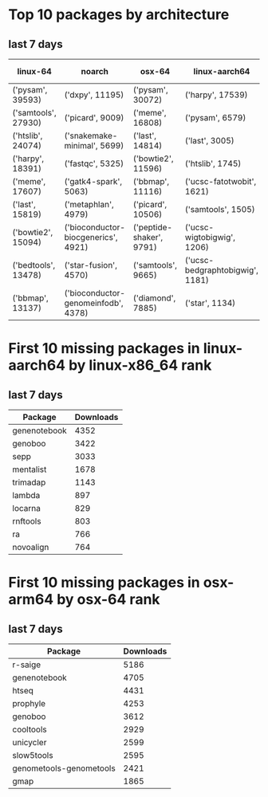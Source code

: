 # Top 10 packages by architecture
## last 7 days
|linux-64 | noarch | osx-64 | linux-aarch64 | osx-arm64 | 
|-|-|-|-|-|
|('pysam', 39593) |('dxpy', 11195) |('pysam', 30072) |('harpy', 17539) |('pysam', 4783) |
|('samtools', 27930) |('picard', 9009) |('meme', 16808) |('pysam', 6579) |('last', 2500) |
|('htslib', 24074) |('snakemake-minimal', 5699) |('last', 14814) |('last', 3005) |('htslib', 1196) |
|('harpy', 18391) |('fastqc', 5325) |('bowtie2', 11596) |('htslib', 1745) |('samtools', 1177) |
|('meme', 17607) |('gatk4-spark', 5063) |('bbmap', 11116) |('ucsc-fatotwobit', 1621) |('diamond', 1090) |
|('last', 15819) |('metaphlan', 4979) |('picard', 10506) |('samtools', 1505) |('bwa', 762) |
|('bowtie2', 15094) |('bioconductor-biocgenerics', 4921) |('peptide-shaker', 9791) |('ucsc-wigtobigwig', 1206) |('hmmer', 611) |
|('bedtools', 13478) |('star-fusion', 4570) |('samtools', 9665) |('ucsc-bedgraphtobigwig', 1181) |('fasttree', 536) |
|('bbmap', 13137) |('bioconductor-genomeinfodb', 4378) |('diamond', 7885) |('star', 1134) |('raxml', 490) |
# First 10 missing packages in linux-aarch64 by linux-x86_64 rank
## last 7 days

| Package | Downloads |
| - | - |
| genenotebook | 4352 | 
| genoboo | 3422 | 
| sepp | 3033 | 
| mentalist | 1678 | 
| trimadap | 1143 | 
| lambda | 897 | 
| locarna | 829 | 
| rnftools | 803 | 
| ra | 766 | 
| novoalign | 764 | 
# First 10 missing packages in osx-arm64 by osx-64 rank
## last 7 days

| Package | Downloads |
| - | - |
| r-saige | 5186 | 
| genenotebook | 4705 | 
| htseq | 4431 | 
| prophyle | 4253 | 
| genoboo | 3612 | 
| cooltools | 2929 | 
| unicycler | 2599 | 
| slow5tools | 2595 | 
| genometools-genometools | 2421 | 
| gmap | 1865 | 
